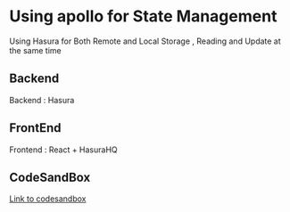 # Using apollo for State Management
Using Hasura for Both Remote and Local Storage , Reading and Update at the same time

## Backend
Backend  : Hasura

## FrontEnd
Frontend : React + HasuraHQ 

## CodeSandBox
[ Link to codesandbox ](https://codesandbox.io/s/happy-monad-k6xcr?file=/src/App.js)
